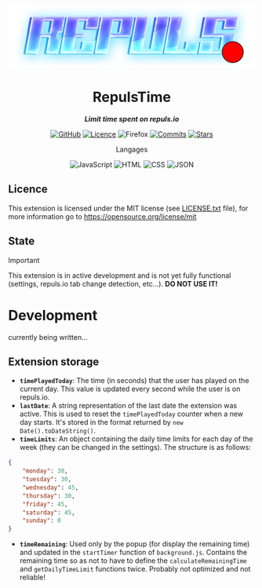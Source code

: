 <div align="center">

![GitHub](icons/banner.svg)

# RepulsTime
***Limit time spent on repuls.io***

[![GitHub](https://img.shields.io/badge/GitHub-%23121011.svg?logo=github&logoColor=white)](https://github.com/pandaroux007/RepulsTime)
[![Licence](https://img.shields.io/badge/License-MIT-brightgreen.svg)](https://github.com/pandaroux007/RepulsTime/blob/main/LICENCE.txt)
![Firefox](https://img.shields.io/badge/Firefox-FF7139?logo=Firefox&logoColor=white&style=flat)
[![Commits](https://img.shields.io/github/commit-activity/t/pandaroux007/RepulsTime)](https://github.com/pandaroux007/RepulsTime/commits/main/)
[![Stars](https://img.shields.io/github/stars/pandaroux007/RepulsTime.svg?style=social&label=Stars)](https://github.com/pandaroux007/RepulsTime)

Langages

![JavaScript](https://img.shields.io/badge/JavaScript-F7DF1E?logo=javascript&logoColor=000)
![HTML](https://img.shields.io/badge/HTML-%23E34F26.svg?logo=html5&logoColor=white)
![CSS](https://img.shields.io/badge/CSS-1572B6?logo=css3&logoColor=fff)
![JSON](https://img.shields.io/badge/JSON-000?logo=json&logoColor=fff)
</div>

## Licence
This extension is licensed under the MIT license (see [LICENSE.txt](LICENCE.txt) file), for more information go to https://opensource.org/license/mit

## State
> [!IMPORTANT]
> This extension is in active development and is not yet fully functional (settings, repuls.io tab change detection, etc...). **DO NOT USE IT!**

# Development
currently being written...
## Extension storage
- **`timePlayedToday`**: The time (in seconds) that the user has played on the current day. This value is updated every second while the user is on repuls.io.
- **`lastDate`**: A string representation of the last date the extension was active. This is used to reset the `timePlayedToday` counter when a new day starts. It's stored in the format returned by `new Date().toDateString()`.
- **`timeLimits`**: An object containing the daily time limits for each day of the week (they can be changed in the settings). The structure is as follows:
```json
{
    "monday": 30,
    "tuesday": 30,
    "wednesday": 45,
    "thursday": 30,
    "friday": 45,
    "saturday": 45,
    "sunday": 0
}
```
- **`timeRemaining`**: Used only by the popup (for display the remaining time) and updated in the `startTimer` function of `background.js`. Contains the remaining time so as not to have to define the `calculateRemainingTime` and `getDailyTimeLimit` functions twice. Probably not optimized and not reliable!